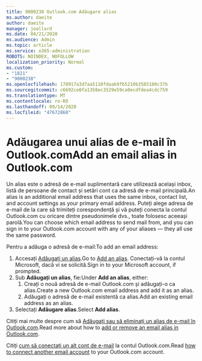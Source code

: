 ```yaml
---
title: 9000238 Outlook.com Adăugare alias
ms.author: daeite
author: daeite
manager: joallard
ms.date: 04/21/2020
ms.audience: Admin
ms.topic: article
ms.service: o365-administration
ROBOTS: NOINDEX, NOFOLLOW
localization_priority: Normal
ms.custom:
- "1821"
- "9000238"
ms.openlocfilehash: 178917a3d7aa5110fdaab9fb5210b3585180c37b
ms.sourcegitcommit: c6692ce0fa1358ec3529e59ca0ecdfdea4cdc759
ms.translationtype: MT
ms.contentlocale: ro-RO
ms.lasthandoff: 09/14/2020
ms.locfileid: "47672860"
---
```

# <a name="add-an-email-alias-in-outlookcom"></a><span data-ttu-id="a5a61-102">Adăugarea unui alias de e-mail în Outlook.com</span><span class="sxs-lookup"><span data-stu-id="a5a61-102">Add an email alias in Outlook.com</span></span>

<span data-ttu-id="a5a61-103">Un alias este o adresă de e-mail suplimentară care utilizează același inbox, listă de persoane de contact și setări cont ca adresă de e-mail principală.</span><span class="sxs-lookup"><span data-stu-id="a5a61-103">An alias is an additional email address that uses the same inbox, contact list, and account settings as your primary email address.</span></span> <span data-ttu-id="a5a61-104">Puteți alege adresa de e-mail de la care să trimiteți corespondență și vă puteți conecta la contul Outlook.com cu oricare dintre pseudonimele dvs., toate folosesc aceeași parolă.</span><span class="sxs-lookup"><span data-stu-id="a5a61-104">You can choose which email address to send mail from, and you can sign in to your Outlook.com account with any of your aliases — they all use the same password.</span></span>

<span data-ttu-id="a5a61-105">Pentru a adăuga o adresă de e-mail:</span><span class="sxs-lookup"><span data-stu-id="a5a61-105">To add an email address:</span></span>

1. <span data-ttu-id="a5a61-106">Accesați [Adăugați un alias](https://go.microsoft.com/fwlink/p/?linkid=864833).</span><span class="sxs-lookup"><span data-stu-id="a5a61-106">Go to [Add an alias](https://go.microsoft.com/fwlink/p/?linkid=864833).</span></span> <span data-ttu-id="a5a61-107">Conectați-vă la contul Microsoft, dacă vi se solicită.</span><span class="sxs-lookup"><span data-stu-id="a5a61-107">Sign in to your Microsoft account, if prompted.</span></span>
2. <span data-ttu-id="a5a61-108">Sub **Adăugați un alias**, fie:</span><span class="sxs-lookup"><span data-stu-id="a5a61-108">Under **Add an alias**, either:</span></span>
    1. <span data-ttu-id="a5a61-109">Creați o nouă adresă de e-mail Outlook.com și adăugați-o ca alias.</span><span class="sxs-lookup"><span data-stu-id="a5a61-109">Create a new Outlook.com email address and add it as an alias.</span></span>
    2. <span data-ttu-id="a5a61-110">Adăugați o adresă de e-mail existentă ca alias.</span><span class="sxs-lookup"><span data-stu-id="a5a61-110">Add an existing email address as an alias.</span></span>
3. <span data-ttu-id="a5a61-111">Selectați **Adăugare alias**.</span><span class="sxs-lookup"><span data-stu-id="a5a61-111">Select **Add alias**.</span></span>

<span data-ttu-id="a5a61-112">Citiți mai multe despre cum să [Adăugați sau să eliminați un alias de e-mail în Outlook.com](https://support.office.com/article/459b1989-356d-40fa-a689-8f285b13f1f2?wt.mc_id=Office_Outlook_com_Alchemy).</span><span class="sxs-lookup"><span data-stu-id="a5a61-112">Read more about how to [add or remove an email alias in Outlook.com](https://support.office.com/article/459b1989-356d-40fa-a689-8f285b13f1f2?wt.mc_id=Office_Outlook_com_Alchemy).</span></span>  

<span data-ttu-id="a5a61-113">Citiți [cum să conectați un alt cont de e-mail](https://support.office.com/article/c5224df4-5885-4e79-91ba-523aa743f0ba?wt.mc_id=Office_Outlook_com_Alchemy) la contul Outlook.com.</span><span class="sxs-lookup"><span data-stu-id="a5a61-113">Read [how to connect another email account](https://support.office.com/article/c5224df4-5885-4e79-91ba-523aa743f0ba?wt.mc_id=Office_Outlook_com_Alchemy) to your Outlook.com account.</span></span>